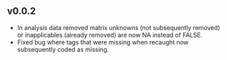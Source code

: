 ## v0.0.2

- In analysis data removed matrix unknowns (not subsequently removed) or 
inapplicables (already removed) are now NA instead of FALSE.
- Fixed bug where tags that were missing when recaught now subsequently coded as missing.
